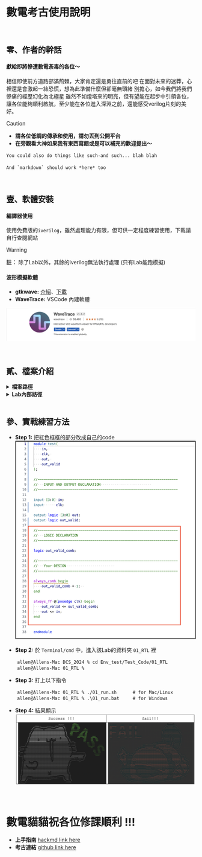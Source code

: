 # 數電考古使用說明


</br>

## 零、作者的幹話
#### **獻給即將慘遭數電荼毒的各位～**
相信即使前方道路部滿荊棘，大家肯定還是勇往直前的吧
在面對未來的迷莽，心裡還是會激起一絲恐慌，想為此準備什麼但卻毫無頭緒
別擔心，如今我們將我們慘痛的經歷幻化為北極星
雖然不如燈塔來的明亮，但有望能在起步中引領各位，讓各位能夠順利啟航，至少能在各位進入深淵之前，還能感受verilog片刻的美好。


> [!CAUTION]
> * **請各位低調的傳承和使用，請勿丟到公開平台**
> * **在旁觀看大神如果我有東西寫錯或是可以補充的歡迎提出～**



```callout {type: 'info', title: 'Alternative method'}
You could also do things like such-and such... blah blah

And `markdown` should work *here* too
```


</br>


## 壹、軟體安裝

#### 編譯器使用
使用免費版的```iverilog```，雖然處理能力有限，但可供一定程度練習使用，下載請自行查閱網站

> [!WARNING]
> **註：** 除了Lab以外，其餘的iverilog無法執行處理 (只有Lab能跑模擬)


#### 波形模擬軟體
* **gtkwave:** [介紹](http://programmermagazine.github.io/201311/htm/message2.html)、[下載](https://gtkwave.sourceforge.net)
* **WaveTrace:** VSCode 內建軟體

![Alt text](PPTs/other/Extension_image.png)



</br>


## 貳、檔案介紹

<details><summary><b>檔案路徑</b></summary>

```shell!
> DCS_2024
    > Env_test   # Enviroment test (DO NOT MODIFY)
    > PPTs
    > Lab
    > FP
    > HW
```
</details>


<details><summary><b>Lab內部路徑</b></summary>

```shell!
> Env_test/Test_Code

    > 00_TESTBED     --------------> TestBench
        PATTERN.sv
        TESTBED.sv

    > 01_RTL
        01_run.sh    --------------> shell for Mac/Linux
        01_run.bat   --------------> shell for Windows
        test.sv      --------------> Main Design file

    > 02_REPORT
        run.vvp
        syn.log
        WAVEFORM.vcd --------------> Waveform file
```
</details>

</br>


## 參、實戰練習方法

* **Step 1:** 把紅色框框的部分改成自己的code
![Alt text](PPTs/other/coding_image.png)


* **Step 2:** 於 ```Terminal/cmd``` 中，進入該Lab的資料夾 ```01_RTL``` 裡

```python!
    allen@Allens-Mac DCS_2024 % cd Env_test/Test_Code/01_RTL 
    allen@Allens-Mac 01_RTL %
```


* **Step 3:** 打上以下指令

```python!
    allen@Allens-Mac 01_RTL % ./01_run.sh      # for Mac/Linux
    allen@Allens-Mac 01_RTL % .\01_run.bat     # for Windows
```

* **Step 4:** 結果顯示
![Alt text](PPTs/other/pass-fail_image.png)


</br>


# 數電貓貓祝各位修課順利 !!!
* **上手指南** [hackmd link here](https://hackmd.io/@macplanck/verilog-basic)
* **考古連結** [github link here](https://github.com/macplanck/DCS_2024)


